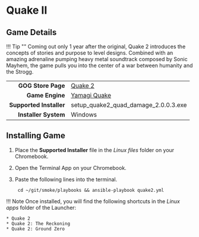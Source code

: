 # Quake II

## Game Details

!!! Tip ""
    Coming out only 1 year after the original, Quake 2 introduces the concepts of stories and purpose to level designs.  Combined with an amazing adrenaline pumping heavy metal soundtrack composed by Sonic Mayhem, the game pulls you into the center of a war between humanity and the Strogg.

|  |  |
|--:|:--|
| **GOG Store Page** | [Quake 2](https://www.gog.com/game/quake_ii_quad_damage) |
| **Game Engine** | [Yamagi Quake](https://www.yamagi.org/quake2/) |
| **Supported Installer** | setup_quake2_quad_damage_2.0.0.3.exe |
| **Installer System** | Windows |

## Installing Game
1. Place the **Supported Installer** file in the *Linux files* folder on your Chromebook.
1. Open the Terminal App on your Chromebook.
1. Paste the following lines into the terminal.

        cd ~/git/smoke/playbooks && ansible-playbook quake2.yml

!!! Note
    Once installed, you will find the following shortcuts in the *Linux apps* folder of the Launcher:
    
    * Quake 2
    * Quake 2: The Reckoning
    * Quake 2: Ground Zero